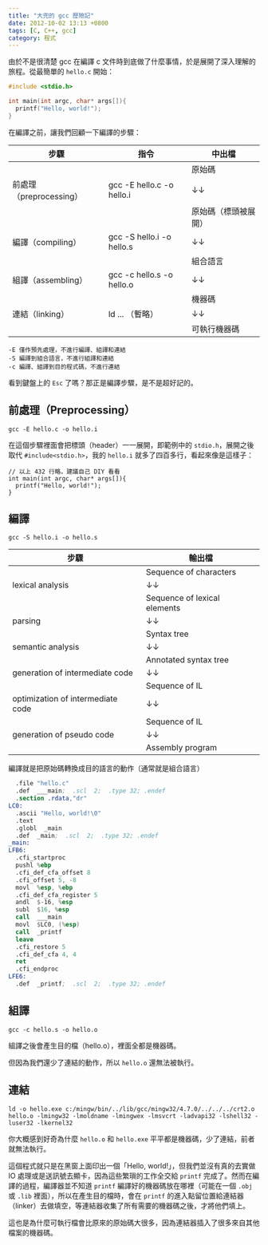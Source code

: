 ```yaml
---
title: "大兜的 gcc 歷險記"
date: 2012-10-02 13:13 +0800
tags: [C, C++, gcc]
category: 程式
---
```


由於不是很清楚 gcc 在編譯 c 文件時到底做了什麼事情，於是展開了深入理解的旅程。從最簡單的 `hello.c` 開始：

``` c hello.c
#include <stdio.h>

int main(int argc, char* args[]){
  printf("Hello, world!");
}
```

在編譯之前，讓我們回顧一下編譯的步驟：

步驟                   | 指令                      | 中出檔
---------------------- | ------------------------- | --------------------
                       |                           | 原始碼
前處理（preprocessing）| gcc -E hello.c -o hello.i |   ↓↓
                       |                           | 原始碼（標頭被展開）
編譯（compiling）      | gcc -S hello.i -o hello.s |   ↓↓
                       |                           | 組合語言
組譯（assembling）     | gcc -c hello.s -o hello.o |   ↓↓
                       |                           | 機器碼
連結（linking）        | ld ... （暫略）           |   ↓↓
                       |                           | 可執行機器碼

    -E 僅作預先處理，不進行編譯、組譯和連結
    -S 編譯到組合語言，不進行組譯和連結
    -c 編譯、組譯到目的程式碼，不進行連結

看到鍵盤上的 `Esc` 了嗎？那正是編譯步驟，是不是超好記的。

<!-- more -->

## 前處理（Preprocessing）

    gcc -E hello.c -o hello.i

在這個步驟裡面會把標頭（header）一一展開，即範例中的 `stdio.h`，展開之後取代 `#include<stdio.h>`，我的 `hello.i` 就多了四百多行，看起來像是這樣子：

    // 以上 432 行略，建議自己 DIY 看看
    int main(int argc, char* args[]){
      printf("Hello, world!");
    }

## 編譯

    gcc -S hello.i -o hello.s

步驟                              | 輸出檔
--------------------------------- | ----------------------------
                                  | Sequence of characters
lexical analysis                  | ↓↓
                                  | Sequence of lexical elements
parsing                           | ↓↓
                                  | Syntax tree
semantic analysis                 | ↓↓
                                  | Annotated syntax tree
generation of intermediate code   | ↓↓
                                  | Sequence of IL
optimization of intermediate code | ↓↓
                                  | Sequence of IL
generation of pseudo code         | ↓↓
                                  | Assembly program

編譯就是把原始碼轉換成目的語言的動作（通常就是組合語言）

``` nasm hello.s
  .file "hello.c"
  .def  ___main;  .scl  2;  .type 32; .endef
  .section .rdata,"dr"
LC0:
  .ascii "Hello, world!\0"
  .text
  .globl  _main
  .def  _main;  .scl  2;  .type 32; .endef
_main:
LFB6:
  .cfi_startproc
  pushl %ebp
  .cfi_def_cfa_offset 8
  .cfi_offset 5, -8
  movl  %esp, %ebp
  .cfi_def_cfa_register 5
  andl  $-16, %esp
  subl  $16, %esp
  call  ___main
  movl  $LC0, (%esp)
  call  _printf
  leave
  .cfi_restore 5
  .cfi_def_cfa 4, 4
  ret
  .cfi_endproc
LFE6:
  .def  _printf;  .scl  2;  .type 32; .endef
```

## 組譯

    gcc -c hello.s -o hello.o

組譯之後會產生目的檔（hello.o），裡面全都是機器碼。

但因為我們還少了連結的動作，所以 `hello.o` 還無法被執行。

## 連結

    ld -o hello.exe c:/mingw/bin/../lib/gcc/mingw32/4.7.0/../../../crt2.o hello.o -lmingw32 -lmoldname -lmingwex -lmsvcrt -ladvapi32 -lshell32 -luser32 -lkernel32

你大概感到好奇為什麼 `hello.o` 和 `hello.exe` 平平都是機器碼，少了連結，前者就無法執行。

這個程式就只是在黑窗上面印出一個「Hello, world!」，但我們並沒有真的去實做 IO 處理或是送訊號去顯卡，因為這些繁瑣的工作全交給 `printf` 完成了。然而在編譯的過程，編譯器並不知道 `printf` 編譯好的機器碼放在哪裡（可能在一個 `.obj` 或 `.lib` 裡面），所以在產生目的檔時，會在 `printf` 的進入點留位置給連結器（linker）去做填空，等連結器收集了所有需要的機器碼之後，才將他們填上。

這也是為什麼可執行檔會比原來的原始碼大很多，因為連結器插入了很多來自其他檔案的機器碼。